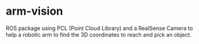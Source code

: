 # arm-vision
ROS package using PCL (Point Cloud Library) and a RealSense Camera to help a robotic arm to find the 3D coordinates to reach and pick an object.
